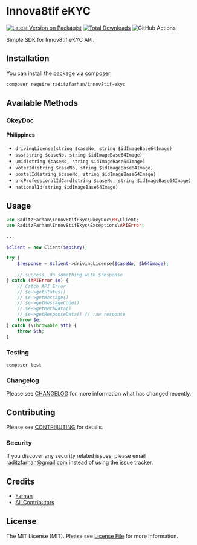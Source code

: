 # Innova8tif eKYC

[![Latest Version on Packagist](https://img.shields.io/packagist/v/raditzfarhan/innov8tif-ekyc.svg?style=flat-square)](https://packagist.org/packages/raditzfarhan/innov8tif-ekyc)
[![Total Downloads](https://img.shields.io/packagist/dt/raditzfarhan/innov8tif-ekyc.svg?style=flat-square)](https://packagist.org/packages/raditzfarhan/innov8tif-ekyc)
![GitHub Actions](https://github.com/raditzfarhan/innov8tif-ekyc/actions/workflows/main.yml/badge.svg)

Simple SDK for Innov8tif eKYC API.

## Installation

You can install the package via composer:

```bash
composer require raditzfarhan/innov8tif-ekyc
```

## Available Methods
### OkeyDoc

#### Philippines
- `drivingLicense(string $caseNo, string $idImageBase64Image)`
- `sss(string $caseNo, string $idImageBase64Image)`
- `umid(string $caseNo, string $idImageBase64Image)`
- `voterId(string $caseNo, string $idImageBase64Image)`
- `postalId(string $caseNo, string $idImageBase64Image)`
- `prcProfessionalIdCard(string $caseNo, string $idImageBase64Image)`
- `nationalId(string $idImageBase64Image)`

## Usage

```php
use RaditzFarhan\Innov8tifEkyc\OkeyDoc\PH\Client;
use RaditzFarhan\Innov8tifEkyc\Exceptions\APIError;

...

$client = new Client($apiKey);

try {
    $response = $client->drivingLicense($caseNo, $b64image);
    
    // success, do something with $response
} catch (APIError $e) {
    // Catch API Error
    // $e->getStatus()
    // $e->getMessage()
    // $e->getMessageCode()
    // $e->getMetaData()
    // $e->getResponseData() // raw response
    throw $e;
} catch (\Throwable $th) {
    throw $th;
}
```

### Testing

```bash
composer test
```

### Changelog

Please see [CHANGELOG](CHANGELOG.md) for more information what has changed recently.

## Contributing

Please see [CONTRIBUTING](CONTRIBUTING.md) for details.

### Security

If you discover any security related issues, please email raditzfarhan@gmail.com instead of using the issue tracker.

## Credits

-   [Farhan](https://github.com/raditzfarhan)
-   [All Contributors](../../contributors)

## License

The MIT License (MIT). Please see [License File](LICENSE.md) for more information.